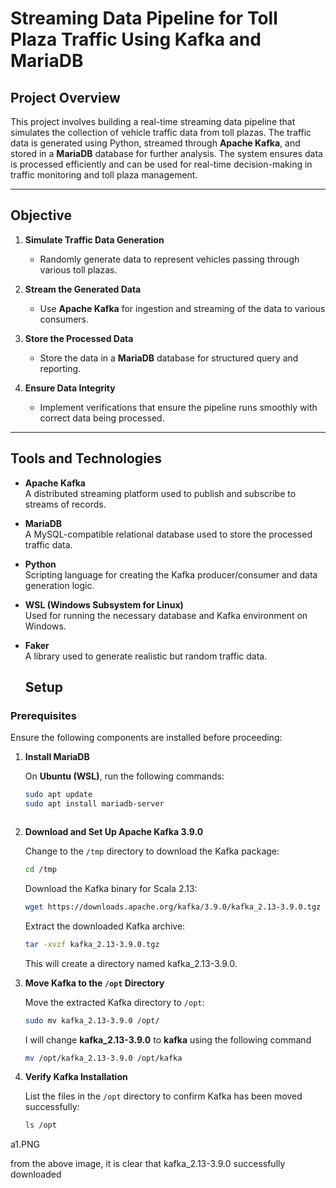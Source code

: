 # Streaming Data Pipeline for Toll Plaza Traffic Using Kafka and MariaDB

## Project Overview
This project involves building a real-time streaming data pipeline that simulates the collection of vehicle traffic data from toll plazas. The traffic data is generated using Python, streamed through **Apache Kafka**, and stored in a **MariaDB** database for further analysis. The system ensures data is processed efficiently and can be used for real-time decision-making in traffic monitoring and toll plaza management.

---

## Objective

1. **Simulate Traffic Data Generation**  
   - Randomly generate data to represent vehicles passing through various toll plazas.

2. **Stream the Generated Data**  
   - Use **Apache Kafka** for ingestion and streaming of the data to various consumers.

3. **Store the Processed Data**  
   - Store the data in a **MariaDB** database for structured query and reporting.

4. **Ensure Data Integrity**  
   - Implement verifications that ensure the pipeline runs smoothly with correct data being processed.

---

## Tools and Technologies

- **Apache Kafka**  
   A distributed streaming platform used to publish and subscribe to streams of records.

- **MariaDB**  
   A MySQL-compatible relational database used to store the processed traffic data.

- **Python**  
   Scripting language for creating the Kafka producer/consumer and data generation logic.

- **WSL (Windows Subsystem for Linux)**  
   Used for running the necessary database and Kafka environment on Windows.

- **Faker**  
   A library used to generate realistic but random traffic data.

  ## Setup

### Prerequisites
Ensure the following components are installed before proceeding:

1. **Install MariaDB**

   On **Ubuntu (WSL)**, run the following commands:

   ```bash
   sudo apt update
   sudo apt install mariadb-server



2.  **Download and Set Up Apache Kafka 3.9.0**


    Change to the `/tmp` directory to download the Kafka package:
  
    ```bash
    cd /tmp
    ```

    Download the Kafka binary for Scala 2.13:

    ```bash
    wget https://downloads.apache.org/kafka/3.9.0/kafka_2.13-3.9.0.tgz
    ```
    
    Extract the downloaded Kafka archive:
    
    ```bash
    tar -xvzf kafka_2.13-3.9.0.tgz
    ```
    This will create a directory named kafka_2.13-3.9.0.

3. **Move Kafka to the `/opt` Directory**
   
   Move the extracted Kafka directory to `/opt`:

    ```bash
    sudo mv kafka_2.13-3.9.0 /opt/
    ```
    I will change **kafka_2.13-3.9.0** to **kafka** using the following command
   ```bash
   mv /opt/kafka_2.13-3.9.0 /opt/kafka
   ```

5. **Verify Kafka Installation**

    List the files in the `/opt` directory to confirm Kafka has been moved successfully:

    ```bash
    ls /opt
    ```
a1.PNG
   
   from the above image, it is clear that kafka_2.13-3.9.0 successfully downloaded 



    


    



